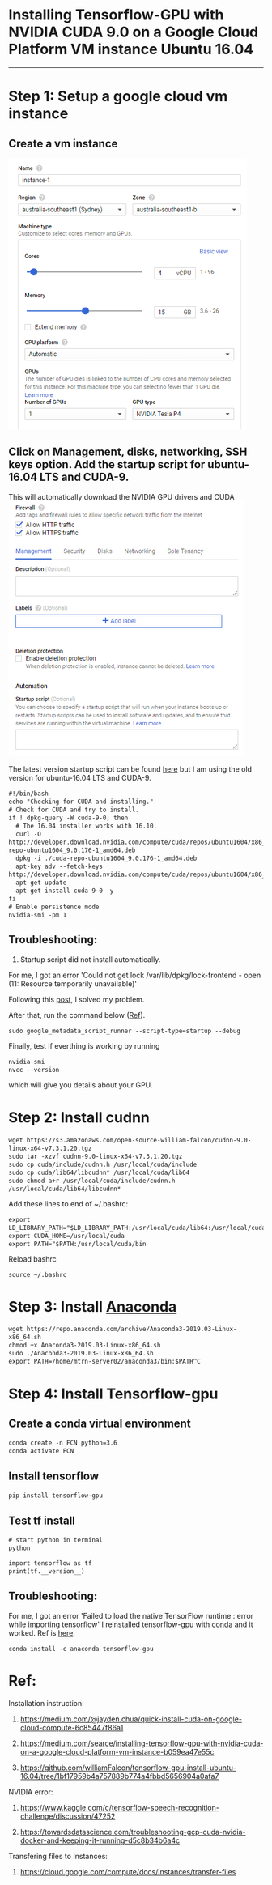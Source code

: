 # Installing Tensorflow-GPU with NVIDIA CUDA 9.0 on a Google Cloud Platform VM instance Ubuntu 16.04
-----------------------------------------------------------------------------------------------------------------------------
# Step 1: Setup a google cloud vm instance
## Create a vm instance
![GitHub Logo](/images/googlevm_instance.PNG)
## Click on Management, disks, networking, SSH keys option. Add the startup script for ubuntu-16.04 LTS and CUDA-9.
This will automatically download the NVIDIA GPU drivers and CUDA
![GitHub Logo](/images/startup_scipt.PNG)

The latest version startup script can be found [here](https://cloud.google.com/compute/docs/gpus/add-gpus) but I am using the old version for ubuntu-16.04 LTS and CUDA-9.
```
#!/bin/bash
echo "Checking for CUDA and installing."
# Check for CUDA and try to install.
if ! dpkg-query -W cuda-9-0; then
  # The 16.04 installer works with 16.10.
  curl -O http://developer.download.nvidia.com/compute/cuda/repos/ubuntu1604/x86_64/cuda-repo-ubuntu1604_9.0.176-1_amd64.deb
  dpkg -i ./cuda-repo-ubuntu1604_9.0.176-1_amd64.deb
  apt-key adv --fetch-keys http://developer.download.nvidia.com/compute/cuda/repos/ubuntu1604/x86_64/7fa2af80.pub
  apt-get update
  apt-get install cuda-9-0 -y
fi
# Enable persistence mode
nvidia-smi -pm 1
```
## Troubleshooting: 
1. Startup script did not install automatically.

For me, I got an error 'Could not get lock /var/lib/dpkg/lock-frontend - open (11: Resource temporarily unavailable)'

Following this [post](https://askubuntu.com/questions/1109982/e-could-not-get-lock-var-lib-dpkg-lock-frontend-open-11-resource-temporari), I solved my problem.

After that, run the command below ([Ref](https://github.com/GoogleCloudPlatform/compute-image-packages/issues/342)).
```
sudo google_metadata_script_runner --script-type=startup --debug
```

Finally, test if everthing is working by running
```
nvidia-smi
nvcc --version
```
which will give you details about your GPU.

# Step 2: Install cudnn
```
wget https://s3.amazonaws.com/open-source-william-falcon/cudnn-9.0-linux-x64-v7.3.1.20.tgz
sudo tar -xzvf cudnn-9.0-linux-x64-v7.3.1.20.tgz
sudo cp cuda/include/cudnn.h /usr/local/cuda/include
sudo cp cuda/lib64/libcudnn* /usr/local/cuda/lib64
sudo chmod a+r /usr/local/cuda/include/cudnn.h /usr/local/cuda/lib64/libcudnn*
```

Add these lines to end of ~/.bashrc:
```
export LD_LIBRARY_PATH="$LD_LIBRARY_PATH:/usr/local/cuda/lib64:/usr/local/cuda/extras/CUPTI/lib64"
export CUDA_HOME=/usr/local/cuda
export PATH="$PATH:/usr/local/cuda/bin
```
Reload bashrc
```
source ~/.bashrc
```
# Step 3: Install [Anaconda](https://www.anaconda.com/distribution/#linux)
```
wget https://repo.anaconda.com/archive/Anaconda3-2019.03-Linux-x86_64.sh
chmod +x Anaconda3-2019.03-Linux-x86_64.sh
sudo ./Anaconda3-2019.03-Linux-x86_64.sh
export PATH=/home/mtrn-server02/anaconda3/bin:$PATH^C
```
# Step 4: Install Tensorflow-gpu
## Create a conda virtual environment
```
conda create -n FCN python=3.6
conda activate FCN
```
## Install tensorflow
```
pip install tensorflow-gpu
```
## Test tf install
```
# start python in terminal
python
```
```
import tensorflow as tf
print(tf.__version__)
```
## Troubleshooting:
For me, I got an error 'Failed to load the native TensorFlow runtime : error while importing tensorflow'
I reinstalled tensorflow-gpu with [conda](https://anaconda.org/anaconda/tensorflow-gpu) and it worked. 
Ref is [here](https://github.com/tensorflow/tensorflow/issues/10026).
```
conda install -c anaconda tensorflow-gpu 

```

# Ref: 

Installation instruction:

1. https://medium.com/@jayden.chua/quick-install-cuda-on-google-cloud-compute-6c85447f86a1

2. https://medium.com/searce/installing-tensorflow-gpu-with-nvidia-cuda-on-a-google-cloud-platform-vm-instance-b059ea47e55c

3. https://github.com/williamFalcon/tensorflow-gpu-install-ubuntu-16.04/tree/1bf17959b4a757889b774a4fbbd5656904a0afa7

NVIDIA error:

1. https://www.kaggle.com/c/tensorflow-speech-recognition-challenge/discussion/47252

2. https://towardsdatascience.com/troubleshooting-gcp-cuda-nvidia-docker-and-keeping-it-running-d5c8b34b6a4c

Transfering files to Instances: 

1. https://cloud.google.com/compute/docs/instances/transfer-files




